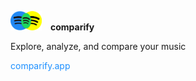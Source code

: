 <img src="src/img/logo.png" style="width:50px;"/>&emsp;<b>comparify</b>

Explore, analyze, and compare your music

<a style="color:#1e90ff;text-decoration:none" href="https://comparify.app">comparify.app</a>
